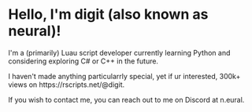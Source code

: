 <!DOCTYPE html>
<html>
	<body>
		<h1>
			Hello, I'm digit (also known as neural)!
		</h1>
		<p>
			I'm a (primarily) Luau script developer currently learning Python and considering exploring C# or C++ in the future.
		</p>
		<p>
			I haven't made anything particularrly special, yet if ur interested, 300k+ views on https://rscripts.net/@digit.
		</p>
		<p>
			If you wish to contact me, you can reach out to me on Discord at n.eural.
		</p>
	</body>
</html>
